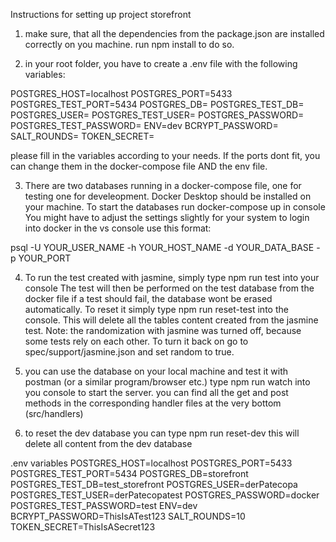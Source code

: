 Instructions for setting up project storefront

1. make sure, that all the dependencies from the package.json are installed correctly on you machine. run npm install to do so.

2. in your root folder, you have to create a .env file with the following variables:

POSTGRES_HOST=localhost
POSTGRES_PORT=5433
POSTGRES_TEST_PORT=5434
POSTGRES_DB=
POSTGRES_TEST_DB=
POSTGRES_USER=
POSTGRES_TEST_USER=
POSTGRES_PASSWORD=
POSTGRES_TEST_PASSWORD=
ENV=dev
BCRYPT_PASSWORD=
SALT_ROUNDS=
TOKEN_SECRET=

please fill in the variables according to your needs. If the ports dont fit, you can change them in the docker-compose file AND the env file.

3. There are two databases running in a docker-compose file, one for testing one for develeopment. Docker Desktop should be installed on your machine. To start the databases run docker-compose up in console
You might have to adjust the settings slightly for your system
to login into docker in the vs console use this format: 

psql -U YOUR_USER_NAME -h YOUR_HOST_NAME -d YOUR_DATA_BASE -p YOUR_PORT

4. To run the test created with jasmine, simply type npm run test into your console
The test will then be performed on the test database from the docker file
if a test should fail, the database wont be erased automatically. To reset it simply type npm run reset-test into the console. This will delete all the tables content created from the jasmine test. Note: the randomization with jasmine was turned off, because some tests rely on each other. To turn it back on go to spec/support/jasmine.json and set random to true.

5. you can use the database on your local machine and test it with postman (or a similar program/browser etc.)
type npm run watch into you console to start the server. you can find all the get and post methods in the corresponding handler files at the very bottom (src/handlers)

6. to reset the dev database you can type npm run reset-dev
this will delete all content from the dev database

.env variables 
POSTGRES_HOST=localhost
POSTGRES_PORT=5433
POSTGRES_TEST_PORT=5434
POSTGRES_DB=storefront
POSTGRES_TEST_DB=test_storefront
POSTGRES_USER=derPatecopa
POSTGRES_TEST_USER=derPatecopatest
POSTGRES_PASSWORD=docker
POSTGRES_TEST_PASSWORD=test
ENV=dev
BCRYPT_PASSWORD=ThisIsATest123
SALT_ROUNDS=10
TOKEN_SECRET=ThisIsASecret123